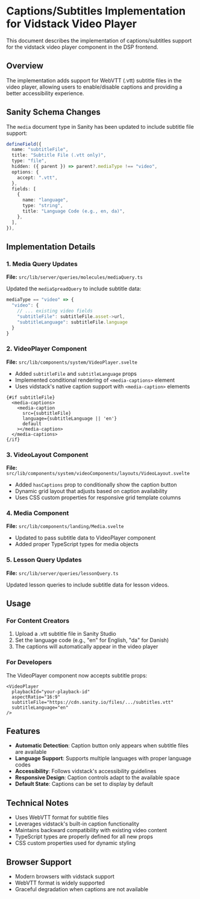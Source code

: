 # Captions/Subtitles Implementation for Vidstack Video Player

This document describes the implementation of captions/subtitles support for the vidstack video player component in the DSP frontend.

## Overview

The implementation adds support for WebVTT (.vtt) subtitle files in the video player, allowing users to enable/disable captions and providing a better accessibility experience.

## Sanity Schema Changes

The `media` document type in Sanity has been updated to include subtitle file support:

```typescript
defineField({
  name: "subtitleFile",
  title: "Subtitle File (.vtt only)",
  type: "file",
  hidden: ({ parent }) => parent?.mediaType !== "video",
  options: {
    accept: ".vtt",
  },
  fields: [
    {
      name: "language",
      type: "string",
      title: "Language Code (e.g., en, da)",
    },
  ],
}),
```

## Implementation Details

### 1. Media Query Updates

**File:** `src/lib/server/queries/molecules/mediaQuery.ts`

Updated the `mediaSpreadQuery` to include subtitle data:

```typescript
mediaType == "video" => {
  "video": {
    // ... existing video fields
    "subtitleFile": subtitleFile.asset->url,
    "subtitleLanguage": subtitleFile.language
  }
}
```

### 2. VideoPlayer Component

**File:** `src/lib/components/system/VideoPlayer.svelte`

- Added `subtitleFile` and `subtitleLanguage` props
- Implemented conditional rendering of `<media-captions>` element
- Uses vidstack's native caption support with `<media-caption>` elements

```svelte
{#if subtitleFile}
  <media-captions>
    <media-caption 
      src={subtitleFile} 
      language={subtitleLanguage || 'en'}
      default
    ></media-caption>
  </media-captions>
{/if}
```

### 3. VideoLayout Component

**File:** `src/lib/components/system/videoComponents/layouts/VideoLayout.svelte`

- Added `hasCaptions` prop to conditionally show the caption button
- Dynamic grid layout that adjusts based on caption availability
- Uses CSS custom properties for responsive grid template columns

### 4. Media Component

**File:** `src/lib/components/landing/Media.svelte`

- Updated to pass subtitle data to VideoPlayer component
- Added proper TypeScript types for media objects

### 5. Lesson Query Updates

**File:** `src/lib/server/queries/lessonQuery.ts`

Updated lesson queries to include subtitle data for lesson videos.

## Usage

### For Content Creators

1. Upload a .vtt subtitle file in Sanity Studio
2. Set the language code (e.g., "en" for English, "da" for Danish)
3. The captions will automatically appear in the video player

### For Developers

The VideoPlayer component now accepts subtitle props:

```svelte
<VideoPlayer 
  playbackId="your-playback-id"
  aspectRatio="16:9"
  subtitleFile="https://cdn.sanity.io/files/.../subtitles.vtt"
  subtitleLanguage="en"
/>
```

## Features

- **Automatic Detection**: Caption button only appears when subtitle files are available
- **Language Support**: Supports multiple languages with proper language codes
- **Accessibility**: Follows vidstack's accessibility guidelines
- **Responsive Design**: Caption controls adapt to the available space
- **Default State**: Captions can be set to display by default

## Technical Notes

- Uses WebVTT format for subtitle files
- Leverages vidstack's built-in caption functionality
- Maintains backward compatibility with existing video content
- TypeScript types are properly defined for all new props
- CSS custom properties used for dynamic styling

## Browser Support

- Modern browsers with vidstack support
- WebVTT format is widely supported
- Graceful degradation when captions are not available 